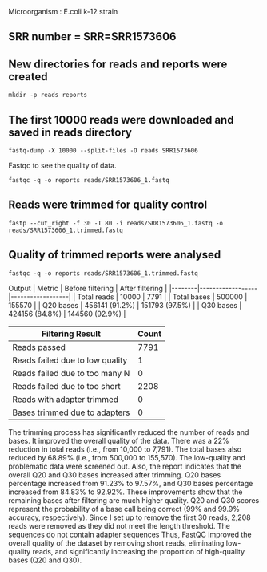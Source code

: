 
Microorganism : E.coli k-12 strain

## SRR number = SRR=SRR1573606

## New directories for reads and reports were created
```
mkdir -p reads reports
```
## The first 10000 reads were downloaded and saved in reads directory
```
fastq-dump -X 10000 --split-files -O reads SRR1573606
```
Fastqc to see the quality of data.
```
fastqc -q -o reports reads/SRR1573606_1.fastq
```
## Reads were trimmed for quality control
```
fastp --cut_right -f 30 -T 80 -i reads/SRR1573606_1.fastq -o reads/SRR1573606_1.trimmed.fastq
```
## Quality of trimmed reports were analysed
```
fastqc -q -o reports reads/SRR1573606_1.trimmed.fastq
```

Output
| Metric | Before filtering | After filtering |
|--------|------------------|------------------|
| Total reads | 10000 | 7791 |
| Total bases | 500000 | 155570 |
| Q20 bases | 456141 (91.2%) | 151793 (97.5%) |
| Q30 bases | 424156 (84.8%) | 144560 (92.9%) |




| Filtering Result | Count |
|------------------|-------|
| Reads passed | 7791 |
| Reads failed due to low quality | 1 |
| Reads failed due to too many N | 0 |
| Reads failed due to too short | 2208 |
| Reads with adapter trimmed | 0 |
| Bases trimmed due to adapters | 0 |


The trimming process has significantly reduced the number of reads and bases. It improved the overall quality of the data. There was a 22% reduction in total reads (i.e., from 10,000 to 7,791). The total bases also reduced by 68.89% (i.e., from 500,000 to 155,570). The low-quality and problematic data were screened out. Also, the report indicates that the overall Q20 and Q30 bases increased after trimming. Q20 bases percentage increased from 91.23% to 97.57%, and Q30 bases percentage increased from 84.83% to 92.92%. These improvements show that the remaining bases after filtering are much higher quality. Q20 and Q30 scores represent the probability of a base call being correct (99% and 99.9% accuracy, respectively). Since I set up to remove the first 30 reads, 2,208 reads were removed as they did not meet the length threshold. The sequences do not contain adapter sequences
Thus, FastQC improved the overall quality of the dataset by removing short reads, eliminating low-quality reads, and significantly increasing the proportion of high-quality bases (Q20 and Q30).



